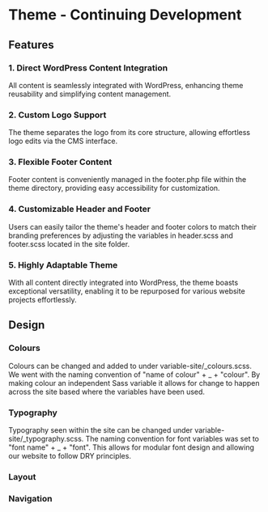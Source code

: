 # Theme - Continuing Development

## Features

### 1. Direct WordPress Content Integration
All content is seamlessly integrated with WordPress, enhancing theme reusability and simplifying content management.

### 2. Custom Logo Support
The theme separates the logo from its core structure, allowing effortless logo edits via the CMS interface.

### 3. Flexible Footer Content
Footer content is conveniently managed in the footer.php file within the theme directory, providing easy accessibility for customization.

### 4. Customizable Header and Footer
Users can easily tailor the theme's header and footer colors to match their branding preferences by adjusting the variables in header.scss and footer.scss located in the site folder.

### 5. Highly Adaptable Theme
With all content directly integrated into WordPress, the theme boasts exceptional versatility, enabling it to be repurposed for various website projects effortlessly.

## Design

### Colours

Colours can be changed and added to under variable-site/_colours.scss. We went with the naming convention of "name of colour" + _ + "colour". By making colour an independent Sass variable it allows for change to happen across the site based where the variables have been used. 

### Typography

Typography seen within the site can be changed under variable-site/_typography.scss. The naming convention for font variables was set to "font name" + _ + "font". This allows for modular font design and allowing our website to follow DRY principles. 

### Layout

### Navigation



